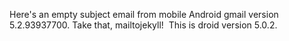 Here's an empty subject email from mobile Android gmail version 5.2.93937700. Take that, mailtojekyll!&nbsp; This is droid version 5.0.2.

